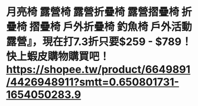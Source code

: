 # 月亮椅 露營椅 露營折疊椅 露營摺疊椅 折疊椅 摺疊椅 戶外折疊椅 釣魚椅 戶外活動 露營』，現在打7.3折只要$259 - $789！快上蝦皮購物購買吧！https://shopee.tw/product/6649891/4426948911?smtt=0.650801731-1654050283.9